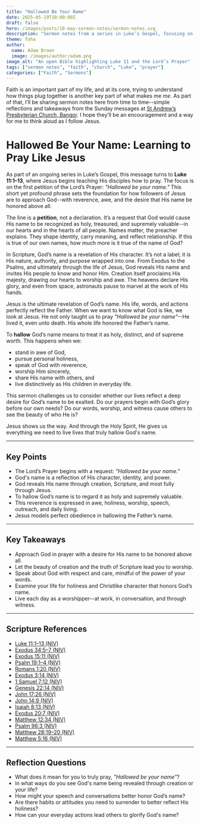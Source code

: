 ```yaml
---
title: "Hallowed Be Your Name"
date: 2025-05-19T10:00:00Z
draft: false
hero: /images/posts/18-may-sermon-notes/sermon-notes.svg
description: "Sermon notes from a series in Luke’s Gospel, focusing on what it means to 'hallow' God’s Name and live it out daily."
theme: Toha
author:
  name: Adam Brown
  image: /images/author/adam.png
image_alt: "An open Bible highlighting Luke 11 and the Lord’s Prayer"
tags: ["sermon notes", "faith", "church", "Luke", "prayer"]
categories: ["Faith", "Sermons"]
---
```


Faith is an important part of my life, and at its core, trying to understand how things plug together is another key part of what makes me *me*. As part of that, I’ll be sharing sermon notes here from time to time--simple reflections and takeaways from the Sunday messages at [St Andrew’s Presbyterian Church, Bangor](https://standrewsbangor.org.uk). I hope they’ll be an encouragement and a way for me to think aloud as I follow Jesus.


# Hallowed Be Your Name: Learning to Pray Like Jesus

As part of an ongoing series in Luke’s Gospel, this message turns to **Luke 11:1–13**, where Jesus begins teaching His disciples how to pray. The focus is on the first petition of the Lord’s Prayer: *"Hallowed be your name."* This short yet profound phrase sets the foundation for how followers of Jesus are to approach God--with reverence, awe, and the desire that His name be honored above all.


The line is a **petition**, not a declaration. It’s a request that God would cause His name to be recognized as holy, treasured, and supremely valuable--in our hearts and in the hearts of all people. Names matter, the preacher explains. They shape identity, carry meaning, and reflect relationship. If this is true of our own names, how much more is it true of the name of God?

In Scripture, God’s name is a revelation of His character. It’s not a label; it is His nature, authority, and purpose wrapped into one. From Exodus to the Psalms, and ultimately through the life of Jesus, God reveals His name and invites His people to know and honor Him. Creation itself proclaims His majesty, drawing our hearts to worship and awe. The heavens declare His glory, and even from space, astronauts pause to marvel at the work of His hands.

Jesus is the ultimate revelation of God’s name. His life, words, and actions perfectly reflect the Father. When we want to know what God is like, we look at Jesus. He not only taught us to pray *"Hallowed be your name"*--He lived it, even unto death. His whole life honored the Father’s name.

To **hallow** God’s name means to treat it as holy, distinct, and of supreme worth. This happens when we:  
- stand in awe of God,  
- pursue personal holiness,  
- speak of God with reverence,  
- worship Him sincerely,  
- share His name with others, and  
- live distinctively as His children in everyday life.

This sermon challenges us to consider whether our lives reflect a deep desire for God’s name to be exalted. Do our prayers begin with God’s glory before our own needs? Do our words, worship, and witness cause others to see the beauty of who He is?

Jesus shows us the way. And through the Holy Spirit, He gives us everything we need to live lives that truly hallow God's name.

---

## Key Points
- The Lord’s Prayer begins with a request: *"Hallowed be your name."*
- God's name is a reflection of His character, identity, and power.
- God reveals His name through creation, Scripture, and most fully through Jesus.
- To hallow God’s name is to regard it as holy and supremely valuable.
- This reverence is expressed in awe, holiness, worship, speech, outreach, and daily living.
- Jesus models perfect obedience in hallowing the Father’s name.

---

## Key Takeaways
- Approach God in prayer with a desire for His name to be honored above all.
- Let the beauty of creation and the truth of Scripture lead you to worship.
- Speak about God with respect and care, mindful of the power of your words.
- Examine your life for holiness and Christlike character that honors God’s name.
- Live each day as a worshipper--at work, in conversation, and through witness.

---

## Scripture References
- [Luke 11:1–13 (NIV)](https://www.biblegateway.com/passage/?search=Luke+11%3A1-13&version=NIV)  
- [Exodus 34:5–7 (NIV)](https://www.biblegateway.com/passage/?search=Exodus+34%3A5-7&version=NIV)  
- [Exodus 15:11 (NIV)](https://www.biblegateway.com/passage/?search=Exodus+15%3A11&version=NIV)  
- [Psalm 19:1–4 (NIV)](https://www.biblegateway.com/passage/?search=Psalm+19%3A1-4&version=NIV)  
- [Romans 1:20 (NIV)](https://www.biblegateway.com/passage/?search=Romans+1%3A20&version=NIV)  
- [Exodus 3:14 (NIV)](https://www.biblegateway.com/passage/?search=Exodus+3%3A14&version=NIV)  
- [1 Samuel 7:12 (NIV)](https://www.biblegateway.com/passage/?search=1+Samuel+7%3A12&version=NIV)  
- [Genesis 22:14 (NIV)](https://www.biblegateway.com/passage/?search=Genesis+22%3A14&version=NIV)  
- [John 17:26 (NIV)](https://www.biblegateway.com/passage/?search=John+17%3A26&version=NIV)  
- [John 14:9 (NIV)](https://www.biblegateway.com/passage/?search=John+14%3A9&version=NIV)  
- [Isaiah 8:13 (NIV)](https://www.biblegateway.com/passage/?search=Isaiah+8%3A13&version=NIV)  
- [Exodus 20:7 (NIV)](https://www.biblegateway.com/passage/?search=Exodus+20%3A7&version=NIV)  
- [Matthew 12:34 (NIV)](https://www.biblegateway.com/passage/?search=Matthew+12%3A34&version=NIV)  
- [Psalm 96:3 (NIV)](https://www.biblegateway.com/passage/?search=Psalm+96%3A3&version=NIV)  
- [Matthew 28:19–20 (NIV)](https://www.biblegateway.com/passage/?search=Matthew+28%3A19-20&version=NIV)  
- [Matthew 5:16 (NIV)](https://www.biblegateway.com/passage/?search=Matthew+5%3A16&version=NIV)

---

## Reflection Questions
- What does it mean for you to truly pray, *"Hallowed be your name"*?
- In what ways do you see God's name being revealed through creation or your life?
- How might your speech and conversations better honor God’s name?
- Are there habits or attitudes you need to surrender to better reflect His holiness?
- How can your everyday actions lead others to glorify God's name?